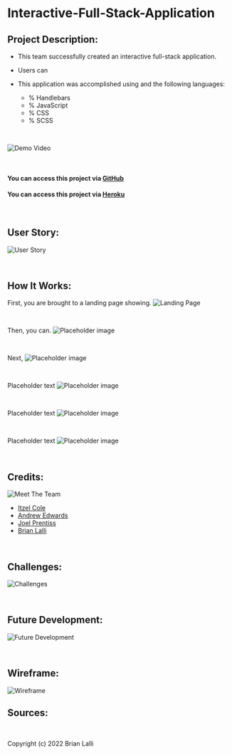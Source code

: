 # Interactive-Full-Stack-Application

## Project Description:
* This team successfully created an interactive full-stack application.

* Users can  
* This application was accomplished using  and the following languages:
    * % Handlebars
    * % JavaScript
    * % CSS
    * % SCSS

<br>

![Demo Video]()

<br>

#### You can access this project via [GitHub](https://github.com/BrianLalli/Quartz)
#### You can access this project via [Heroku](https://quartz-v1.herokuapp.com/)


<br>

## User Story:
![User Story]()

<br>

## How It Works:
First, you are brought to a landing page showing.
![Landing Page]()

<br>

Then, you can.
![Placeholder image]()

<br>

Next,
![Placeholder image]()

<br>

Placeholder text
![Placeholder image]()

<br>

Placeholder text
![Placeholder image]()

<br>

Placeholder text
![Placeholder image]()

<br>

## Credits:
![Meet The Team]()
* [Itzel Cole](https://github.com/Itzelmariana)
* [Andrew Edwards](https://github.com/Andrew87E)
* [Joel Prentiss](https://github.com/joelprentiss)
* [Brian Lalli](https://github.com/BrianLalli)


<br>

## Challenges:
![Challenges]()

<br>

## Future Development:
![Future Development]()

<br>

## Wireframe:
![Wireframe]()


## Sources:



<br>


Copyright (c) 2022 Brian Lalli
